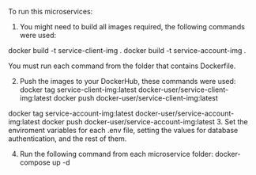 To run this microservices:

1. You might need to build all images required, the following commands were used:

docker build -t service-client-img .
docker build -t service-account-img .

You must run each command from the folder that contains Dockerfile.

2. Push the images to your DockerHub, these commands were used:
docker tag service-client-img:latest docker-user/service-client-img:latest
docker push docker-user/service-client-img:latest

docker tag service-account-img:latest docker-user/service-account-img:latest
docker push docker-user/service-account-img:latest
3. Set the enviroment variables for each .env file, setting the values for database authentication, and the rest of them.

4. Run the following command from each microservice folder:
docker-compose up -d
